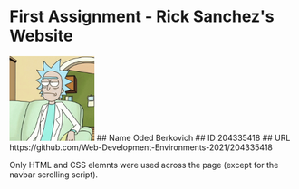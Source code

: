 # First Assignment - Rick Sanchez's Website
<img src=/src/readme.gif width="150" height="150" />
## Name
Oded Berkovich
## ID
204335418
## URL
https://github.com/Web-Development-Environments-2021/204335418

Only HTML and CSS elemnts were used across the page (except for the navbar scrolling script).




